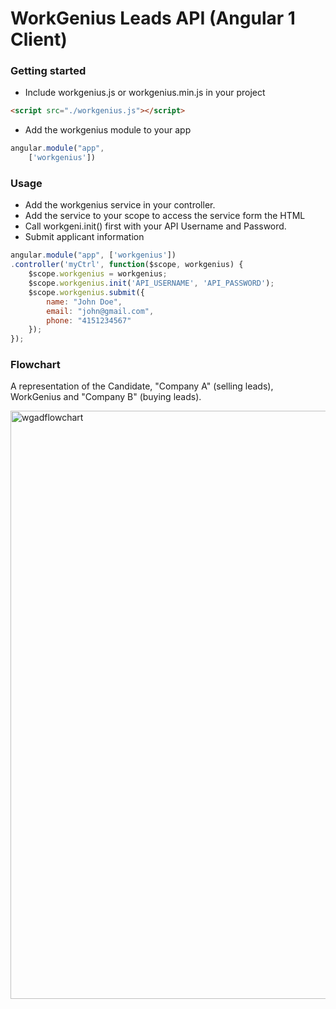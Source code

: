 # WorkGenius Leads API (Angular 1 Client)

### Getting started

- Include workgenius.js or workgenius.min.js in your project
```html
<script src="./workgenius.js"></script>
```

- Add the workgenius module to your app
```javascript
angular.module("app",
    ['workgenius'])
```
    

### Usage

- Add the workgenius service in your controller.
- Add the service to your scope to access the service form the HTML
- Call workgeni.init() first with your API Username and Password.
- Submit applicant information

```javascript
angular.module("app", ['workgenius'])
.controller('myCtrl', function($scope, workgenius) {
    $scope.workgenius = workgenius;
    $scope.workgenius.init('API_USERNAME', 'API_PASSWORD');
    $scope.workgenius.submit({
        name: "John Doe",
        email: "john@gmail.com",
        phone: "4151234567"
    });
});
```


### Flowchart

A representation of the Candidate, "Company A" (selling leads), WorkGenius and "Company B" (buying leads).

<img width="941" alt="wgadflowchart" src="https://cloud.githubusercontent.com/assets/10408393/21162095/71adf240-c140-11e6-8c58-9aa346eab828.png">
